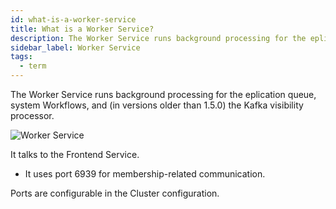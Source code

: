 ```yaml
---
id: what-is-a-worker-service
title: What is a Worker Service?
description: The Worker Service runs background processing for the eplication queue, system Workflows, and (in versions older than 1.5.0) the Kafka visibility processor.
sidebar_label: Worker Service
tags:
  - term
---
```


The Worker Service runs background processing for the eplication queue, system Workflows, and (in versions older than 1.5.0) the Kafka visibility processor.

![Worker Service](/diagrams/temporal-worker-service.svg)

It talks to the Frontend Service.

- It uses port 6939 for membership-related communication.

Ports are configurable in the Cluster configuration.
